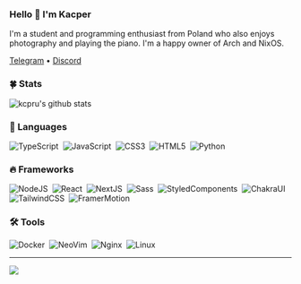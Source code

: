 ### Hello 👋 I'm Kacper

I'm a student and programming enthusiast from Poland who also enjoys photography and playing the piano. I'm a happy owner of Arch and NixOS.

[Telegram](https://t.me/kcpru) • [Discord](https://discord.com/users/493747925009039381)

### 🍀 Stats

![kcpru's github stats](https://github-readme-stats.vercel.app/api?username=kcpru&show_icons=true&theme=gotham&include_all_commits=true&border_radius=0&hide_border=true)

### 🔮 Languages

![TypeScript](https://img.shields.io/badge/typescript-007ACC?style=for-the-badge&logo=typescript&logoColor=white)&nbsp;
![JavaScript](https://img.shields.io/badge/javascript-F7DF1E?style=for-the-badge&logo=javascript&logoColor=black)&nbsp;
![CSS3](https://img.shields.io/badge/CSS3-1572B6?style=for-the-badge&logo=css3&logoColor=white)&nbsp;
![HTML5](https://img.shields.io/badge/HTML5-E34F26?style=for-the-badge&logo=html5&logoColor=white)&nbsp;
![Python](https://img.shields.io/badge/python-306998?style=for-the-badge&logo=python&logoColor=white)&nbsp;

### 🔥 Frameworks

![NodeJS](https://img.shields.io/badge/node.js-43853D?style=for-the-badge&logo=node.js&logoColor=white)&nbsp;
![React](https://img.shields.io/badge/react-20232A?style=for-the-badge&logo=react&logoColor=61DAFB)&nbsp;
![NextJS](https://camo.githubusercontent.com/8552f38715af0ea9f364801b055f7a2448812b49075860983d53a81414349623/68747470733a2f2f696d672e736869656c64732e696f2f7374617469632f76313f7374796c653d666f722d7468652d6261646765266d6573736167653d4e6578742e6a7326636f6c6f723d303030303030266c6f676f3d4e6578742e6a73266c6f676f436f6c6f723d464646464646266c6162656c3d)&nbsp;
![Sass](https://img.shields.io/badge/sass-cf649a?style=for-the-badge&logo=sass&logoColor=white)&nbsp;
![StyledComponents](https://img.shields.io/badge/styled%20component-b22492?style=for-the-badge&logo=styledComponents&logoColor=white)&nbsp;
![ChakraUI](https://img.shields.io/badge/chakra-319795?style=for-the-badge&logo=chakra-ui&logoColor=white)&nbsp;
![TailwindCSS](https://img.shields.io/badge/Tailwind%20CSS-0ea5e9?style=for-the-badge&logo=tailwindcss&logoColor=white)&nbsp;
![FramerMotion](https://img.shields.io/badge/framer%20motion-9b25e0?style=for-the-badge&logo=framer&logoColor=white)&nbsp;


### 🛠️ Tools

![Docker](https://img.shields.io/badge/docker-2496ED?style=for-the-badge&logo=docker&logoColor=white)&nbsp;
![NeoVim](https://img.shields.io/badge/neovim-1175b1?style=for-the-badge&logo=neovim&logoColor=white)&nbsp;
![Nginx](https://img.shields.io/badge/nginx-%23009639.svg?style=for-the-badge&logo=nginx&logoColor=white)&nbsp;
![Linux](https://img.shields.io/badge/linux-bf1e5e?style=for-the-badge&logo=linux&logoColor=white)&nbsp;

---

![](https://komarev.com/ghpvc/?username=kcpru&color=red)
